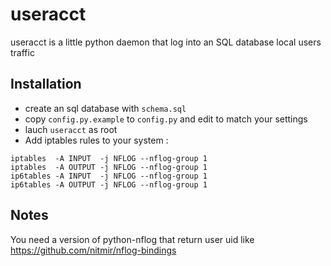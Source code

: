 # useracct #

useracct is a little python daemon that log into an SQL database local users traffic

## Installation ##

 * create an sql database with ```schema.sql```
 * copy ```config.py.example``` to ```config.py``` and edit to match your settings
 * lauch ```useracct``` as root
 * Add iptables rules to your system :
```
iptables  -A INPUT  -j NFLOG --nflog-group 1
iptables  -A OUTPUT -j NFLOG --nflog-group 1
ip6tables -A INPUT  -j NFLOG --nflog-group 1
ip6tables -A OUTPUT -j NFLOG --nflog-group 1
```

## Notes ##

You need a version of python-nflog that return user uid like
https://github.com/nitmir/nflog-bindings
